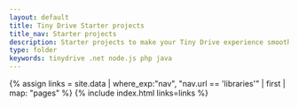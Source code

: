 ```yaml
---
layout: default
title: Tiny Drive Starter projects
title_nav: Starter projects
description: Starter projects to make your Tiny Drive experience smooth with the technologies you use.
type: folder
keywords: tinydrive .net node.js php java
---
```


{% assign links = site.data | where_exp:"nav", "nav.url == 'libraries'" | first | map: "pages" %}
{% include index.html links=links %}
